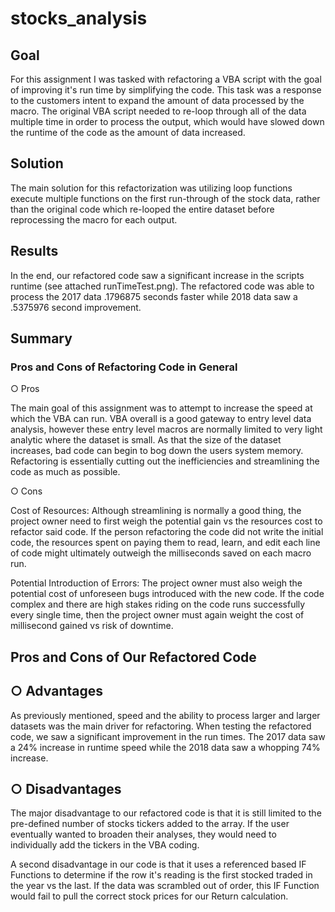 # stocks_analysis

## **Goal**

For this assignment I was tasked with refactoring a VBA script with the goal of improving it's run time by simplifying the code. This task was a response to the customers intent to expand the amount of data processed by the macro. The original VBA script needed to re-loop through all of the data multiple time in order to process the output, which would have slowed down the runtime of the code as the amount of data increased.

## **Solution**

The main solution for this refactorization was utilizing loop functions execute multiple functions on the first run-through of the stock data, rather than the original code which re-looped the entire dataset before reprocessing the macro for each output.

## **Results**

In the end, our refactored code saw a significant increase in the scripts runtime (see attached runTimeTest.png). The refactored code was able to process the 2017 data .1796875 seconds faster while 2018 data saw a .5375976 second improvement.


## **Summary**

### **Pros and Cons of Refactoring Code in General**

○ Pros

The main goal of this assignment was to attempt to increase the speed at which the VBA can run. VBA overall is a good gateway to entry level data analysis, however these entry level macros are normally limited to very light analytic where the dataset is small. As that the size of the dataset increases, bad code can begin to bog down the users system memory. Refactoring is essentially cutting out the inefficiencies and streamlining the code as much as possible.

○ Cons

Cost of Resources: Although streamlining is normally a good thing, the project owner need to first weigh the potential gain vs the resources cost to refactor said code. If the person refactoring the code did not write the initial code, the resources spent on paying them to read, learn, and edit each line of code might ultimately outweigh the milliseconds saved on each macro run.

Potential Introduction of Errors: The project owner must also weigh the potential cost of unforeseen bugs introduced with the new code. If the code complex and there are high stakes riding on the code runs successfully every single time, then the project owner must again weight the cost of millisecond gained vs risk of downtime.
		
## **Pros and Cons of Our Refactored Code**

## **○ Advantages**
As previously mentioned, speed and the ability to process larger and larger datasets was the main driver for refactoring. When testing the refactored code, we saw a significant improvement in the run times. The 2017 data saw a 24% increase in runtime speed while the 2018 data saw a whopping 74% increase.

## **○ Disadvantages**
The major disadvantage to our refactored code is that it is still limited to the pre-defined number of stocks tickers added to the array. If the user eventually wanted to broaden their analyses, they would need to individually add the tickers in the VBA coding.
			
A second disadvantage in our code is that it uses a referenced based IF Functions to determine if the row it's reading is the first stocked traded in the year vs the last. If the data was scrambled out of order, this IF Function would fail to pull the correct stock prices for our Return calculation.

